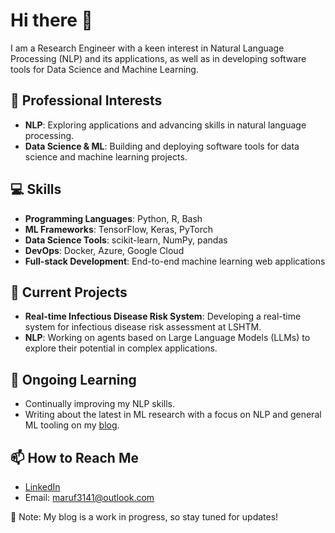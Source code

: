 # Hi there 👋

I am a Research Engineer with a keen interest in Natural Language Processing (NLP) and its applications, as well as in developing software tools for Data Science and Machine Learning.

## 💼 Professional Interests
- **NLP**: Exploring applications and advancing skills in natural language processing.
- **Data Science & ML**: Building and deploying software tools for data science and machine learning projects.

## 💻 Skills
- **Programming Languages**: Python, R, Bash
- **ML Frameworks**: TensorFlow, Keras, PyTorch
- **Data Science Tools**: scikit-learn, NumPy, pandas
- **DevOps**: Docker, Azure, Google Cloud
- **Full-stack Development**: End-to-end machine learning web applications

## 🔭 Current Projects
- **Real-time Infectious Disease Risk System**: Developing a real-time system for infectious disease risk assessment at LSHTM.
- **NLP**: Working on agents based on Large Language Models (LLMs) to explore their potential in complex applications.

## 🌱 Ongoing Learning
- Continually improving my NLP skills.
- Writing about the latest in ML research with a focus on NLP and general ML tooling on my [blog](https://perplexity.dev/).

## 📫 How to Reach Me
- [LinkedIn](https://www.linkedin.com/in/marouf-shaikh/)
- Email: maruf3141@outlook.com

🚧 Note: My blog is a work in progress, so stay tuned for updates!

